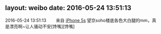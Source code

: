 layout: weibo
date: 2016-05-24 13:51:13
---
<meta name="referrer" content="no-referrer" />

2016-05-24 13:51:13  &nbsp;&nbsp;&nbsp;&nbsp;&nbsp;&nbsp; 来自 <a href="sinaweibo://customweibosource" rel="nofollow">iPhone 5s</a>
望京soho楼底各色大白腿的mm，真是漂亮啊~让人骚动不安[馋嘴][馋嘴] ​​​
